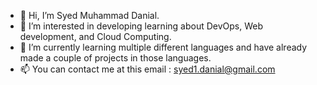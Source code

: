 - 👋 Hi, I’m Syed Muhammad Danial.
- 👀 I’m interested in developing learning about DevOps, Web development, and Cloud Computing.
- 🌱 I’m currently learning multiple different languages and have already made a couple of  projects in those languages.
- 📫 You can contact me at this email : syed1.danial@gmail.com

<!---
syed-danial/syed-danial is a ✨ special ✨ repository because its `README.md` (this file) appears on your GitHub profile.
You can click the Preview link to take a look at your changes.
--->
